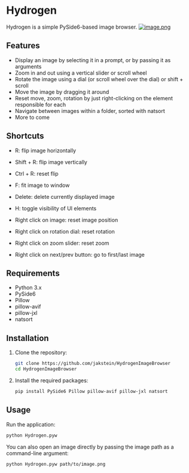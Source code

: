 # Hydrogen

Hydrogen is a simple PySide6-based image browser.
[![image.png](https://i.postimg.cc/4xP1rSMM/image.png)](https://postimg.cc/21qvW2CF)

## Features

- Display an image by selecting it in a prompt, or by passing it as arguments
- Zoom in and out using a vertical slider or scroll wheel
- Rotate the image using a dial (or scroll wheel over the dial) or shift + scroll
- Move the image by dragging it around
- Reset move, zoom, rotation by just right-clicking on the element responsible for each
- Navigate between images within a folder, sorted with natsort
- More to come

## Shortcuts
- R: flip image horizontally
- Shift + R: flip image vertically
- Ctrl + R: reset flip
- F: fit image to window
- Delete: delete currently displayed image
- H: toggle visibility of UI elements

- Right click on image: reset image position
- Right click on rotation dial: reset rotation
- Right click on zoom slider: reset zoom
- Right click on next/prev button: go to first/last image

## Requirements

- Python 3.x
- PySide6
- Pillow
- pillow-avif
- pillow-jxl
- natsort

## Installation

1. Clone the repository:
    ```sh
    git clone https://github.com/jakstein/HydrogenImageBrowser
    cd HydrogenImageBrowser
    ```

2. Install the required packages:
    ```sh
    pip install PySide6 Pillow pillow-avif pillow-jxl natsort
    ```

## Usage

Run the application:
```sh
python Hydrogen.pyw
```
You can also open an image directly by passing the image path as a command-line argument:
```sh
python Hydrogen.pyw path/to/image.png
```
